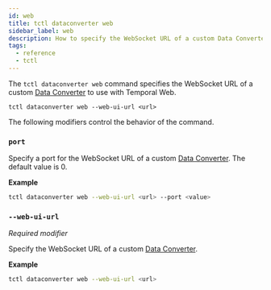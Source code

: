 ```yaml
---
id: web
title: tctl dataconverter web
sidebar_label: web
description: How to specify the WebSocket URL of a custom Data Converter using tctl.
tags:
  - reference
  - tctl
---
```


The `tctl dataconverter web` command specifies the WebSocket URL of a custom [Data Converter](/docs/concepts/what-is-a-data-converter) to use with Temporal Web.

`tctl dataconverter web --web-ui-url <url>`

The following modifiers control the behavior of the command.

### `port`

Specify a port for the WebSocket URL of a custom [Data Converter](/docs/concepts/what-is-a-data-converter).
The default value is 0.

**Example**

```bash
tctl dataconverter web --web-ui-url <url> --port <value>
```

### `--web-ui-url`

_Required modifier_

Specify the WebSocket URL of a custom [Data Converter](/docs/concepts/what-is-a-data-converter).

**Example**

```bash
tctl dataconverter web --web-ui-url <url>
```
